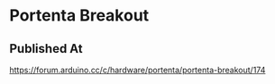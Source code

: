 # Portenta Breakout

## Published At

https://forum.arduino.cc/c/hardware/portenta/portenta-breakout/174
